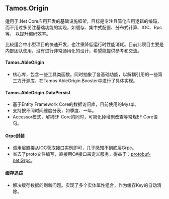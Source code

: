 ## Tamos.Origin
适用于.Net Core应用开发的基础设施框架，目标是专注且简化应用逻辑的编码，而不用过多关注基础功能的实现，如缓存、集中式配置、分布式计算、IOC、Rpc等，
以提升编码效率。

比较适合中小型项目的快速开发，也注重降低运行时性能消耗。目前此项目主要是内部团队使用，没有进行非常通用化的设计，希望能提供参考和交流。

#### Tamos.AbleOrigin
- 核心库，包含一些工具类函数。同时抽象了各基础功能，以解耦引用的一些第三方开源库，在Tamos.AbleOrigin.Booster中进行了具体实现。

#### Tamos.AbleOrigin.DataPersist
- 基于Entity Framework Core的数据访问库，目前使用的Mysql。
- 支持按不同时间维度分表，如季度、一年。
- Accessor模式，解耦EF Core的同时，可简化掉增删改查等常规EF Core语句。

#### Grpc封装
- 调用层直接从IOC获取接口实例即可，几乎感知不到底层Grpc。
- 省去了proto文件编写，直接用C#接口来定义服务，得益于：[protobuf-net.Grpc](https://github.com/protobuf-net/protobuf-net.Grpc)。

#### 缓存追踪
- 解决缓存数据的刷新问题。实现了多个实体属性组合，作为缓存Key的自动清除。

